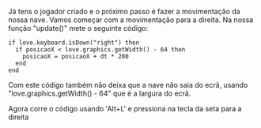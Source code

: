 
Já tens o jogador criado e o próximo passo é fazer a movimentação da nossa nave.
Vamos começar com a movimentação para a direita.
Na nossa função "update()" mete o seguinte código:

    if love.keyboard.isDown("right") then
      if posicaoX < love.graphics.getWidth() - 64 then
        posicaoX = posicaoX + dt * 200
      end
    end

Com este código também não deixa que a nave não saia do ecrã, usando "love.graphics.getWidth() - 64" que é a largura do ecrã.

Agora corre o código usando 'Alt+L' e pressiona na tecla da seta para a direita

